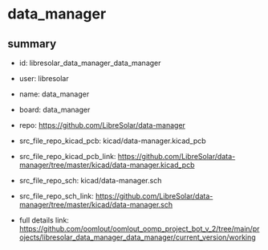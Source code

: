 # data_manager
 
## summary 
* id: libresolar_data_manager_data_manager
* user: libresolar
* name: data_manager
* board: data_manager
* repo: https://github.com/LibreSolar/data-manager
* src_file_repo_kicad_pcb: kicad/data-manager.kicad_pcb
* src_file_repo_kicad_pcb_link: https://github.com/LibreSolar/data-manager/tree/master/kicad/data-manager.kicad_pcb


* src_file_repo_sch: kicad/data-manager.sch
* src_file_repo_sch_link: https://github.com/LibreSolar/data-manager/tree/master/kicad/data-manager.sch
* full details link: https://github.com/oomlout/oomlout_oomp_project_bot_v_2/tree/main/projects/libresolar_data_manager_data_manager/current_version/working  







